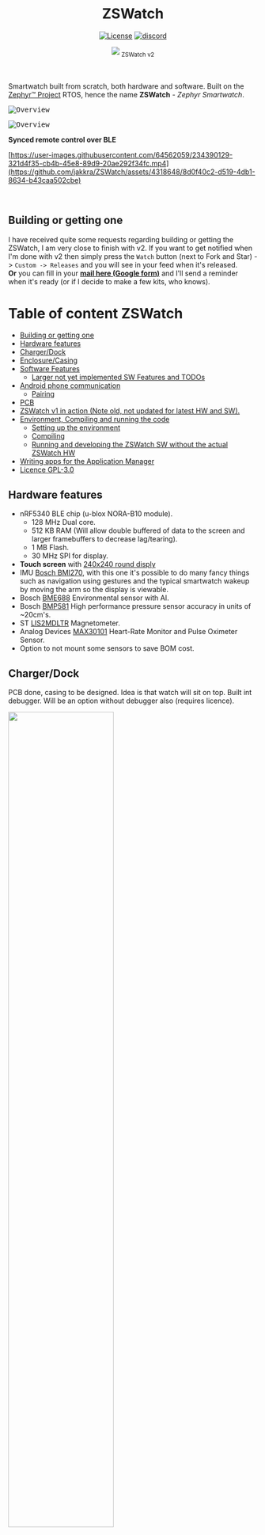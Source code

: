 <div align="center">
  <h1>ZSWatch</h1>

[![License](https://img.shields.io/badge/License-GPL%203.0-blue.svg)](https://opensource.org/licenses/Apache-2.0)
[![discord](https://img.shields.io/badge/chat-discord-blue?logo=discord&logoColor=white)](https://discord.gg/8XfNBmDfbY)

<img src=".github/in_use.jpg"/>
<sub>
  ZSWatch v2
</sub>
</div>
<br/>
<br/>


Smartwatch built from scratch, both hardware and software. Built on the [Zephyr™ Project](https://www.zephyrproject.org/) RTOS, hence the name **ZSWatch** - *Zephyr Smartwatch*.
<br/>

<kbd><img title="Overview" src=".github/many_in_row.jpg"/></kbd><br/>

<kbd><img title="Overview" src=".github/v2_overview.jpg"/></kbd><br/>

**Synced remote control over BLE**

[https://user-images.githubusercontent.com/64562059/234390129-321d4f35-cb4b-45e8-89d9-20ae292f34fc.mp4](https://github.com/jakkra/ZSWatch/assets/4318648/8d0f40c2-d519-4db1-8634-b43caa502cbe)

<br/>


## Building or getting one
I have received quite some requests regarding building or getting the ZSWatch, I am very close to finish with v2. If you want to get notified when I'm done with v2 then simply press the `Watch` button (next to Fork and Star) -> `Custom -> Releases` and you will see in your feed when it's released.
<br/>
**Or** you can fill in your **[mail here (Google form)](https://forms.gle/G48Sm5zDe9aCaYtT9)** and I'll send a reminder when it's ready (or if I decide to make a few kits, who knows).
<br/>

# Table of content ZSWatch
- [Building or getting one](#building-or-getting-one)
- [Hardware features](#hardware-features)
- [Charger/Dock](#chargerdock)
- [Enclosure/Casing](#enclosurecasing)
- [Software Features](#software-features)
  * [Larger not yet implemented SW Features and TODOs](#larger-not-yet-implemented-sw-features-and-todos)
- [Android phone communication](#android-phone-communication)
  * [Pairing](#pairing)
- [PCB](#pcb)
- [ZSWatch v1 in action (Note old, not updated for latest HW and SW).](#zswatch-v1-in-action-note-old-not-updated-for-latest-hw-and-sw)
- [Environment, Compiling and running the code](#environment-compiling-and-running-the-code)
  * [Setting up the environment](#setting-up-the-environment)
  * [Compiling](#compiling)
  * [Running and developing the ZSWatch SW without the actual ZSWatch HW](#running-and-developing-the-zswatch-sw-without-the-actual-zswatch-hw)
- [Writing apps for the Application Manager](#writing-apps-for-the-application-manager)
- [Licence GPL-3.0](#licence-gpl-30)

## Hardware features
- nRF5340 BLE chip (u-blox NORA-B10 module).
  - 128 MHz Dual core.
  - 512 KB RAM (Will allow double buffered of data to the screen and larger framebuffers to decrease lag/tearing).
  - 1 MB Flash.
  - 30 MHz SPI for display.
- **Touch screen** with [240x240 round disply](https://www.buydisplay.com/240x240-round-ips-tft-lcd-display-1-28-inch-capactive-touch-circle-screen)
- IMU [Bosch BMI270](https://www.bosch-sensortec.com/media/boschsensortec/downloads/datasheets/bst-bmi270-ds000.pdf), with this one it's possible to do many fancy things such as navigation using gestures and the typical smartwatch wakeup by moving the arm so the display is viewable.
- Bosch [BME688](https://www.bosch-sensortec.com/products/environmental-sensors/gas-sensors/bme688/) Environmental sensor with AI.
- Bosch [BMP581](https://www.bosch-sensortec.com/products/environmental-sensors/pressure-sensors/bmp581/) High performance pressure sensor accuracy in units of ~20cm's.
- ST [LIS2MDLTR](https://www.st.com/resource/en/datasheet/lis2mdl.pdf) Magnetometer.
- Analog Devices [MAX30101](https://www.analog.com/en/products/max30101.html) Heart-Rate Monitor and Pulse Oximeter Sensor.
- Option to not mount some sensors to save BOM cost.

## Charger/Dock
PCB done, casing to be designed. Idea is that watch will sit on top.
Built int debugger. Will be an option without debugger also (requires licence).
<p float="left">
<img src=".github/dock.jpg" width="65%"/>
</p>

## Enclosure/Casing
3D printed casing with 3D printed buttons. Does it's job, but would like to do something else, maybe CNC. Buttons are not 100% perfect right now.

## Software Features
- Bluetooth LE communications with [GadgetBridge](https://codeberg.org/Freeyourgadget/Gadgetbridge) Android app.
- Also support Bluetooth Direction Finding so the watch can act as a tag and is trackable using any [u-blox AoA antenna board](https://www.u-blox.com/en/product/ant-b10-antenna-board)
- Watchface that shows:
   - Standard stuff as time, date, battery
   - Weather
   - Step count
   - Number unread notifications
   - Heart rate (not implemented yet however)
   - ...
- Pop-up notifications
- [Application picker and app concept](#writing-apps-for-the-application-manager)
   - [Setting menu system, with easy extendability](app/src/applications/settings/)
   - [Music control app](app/src/applications/music_control/)
   - [Settings app](app/src/applications/settings/)
   - [Compass app](app/src/applications/compass/)
   - etc.
- Step counting
- Gestures
- And much more
...

### Larger not yet implemented SW Features and TODOs
There are almost endless of posiblities for features that could be implemented, see [here for full progress](https://github.com/users/jakkra/projects/1) for my current ideas and progress.

## Android phone communication
Fortunately there is a great Android app called [GadgetBridge](https://codeberg.org/Freeyourgadget) which handles everything needed on the phone side, such as notifications management, music control and so much more... The ZSWatch right now pretends to be one of the supported Smart Watches in Gadgetbridge, following the same API as it does. In future there may be a point adding native support, we'll see.

### Pairing
- In the watch go to Settings -> Bluetooth -> Enable pairing
- Now go reconnect to the watch from Gadgetbridge app.
- You should now be paired.

## PCB
A 4 layer board which measures 38mm in diameter designed in KiCad.

<p float="left">
<img src=".github/pcb_features.png" width="90%" object-fit="cover"/>
</p>
<p float="left">
<img src=".github/v2_render_wip_back.png" width="49%" object-fit="cover"/>
<img src=".github/layer1_and_4_v2.PNG" width="41%" object-fit="cover"/>
</p>

## ZSWatch v1 in action (Note old, not updated for latest HW and SW).
|*Music control*|*Accelerometer for step count and tap detection*|
|---|---|
|  <img src=".github/music.gif" object-fit="cover" /> |  <img src=".github/accel.gif" object-fit="cover" /> |
|*Notifications from phone (Gmail here)*|*Settings*|
|  <img src=".github/notifications.gif" object-fit="cover" />    |  <img src=".github/settings.gif" object-fit="cover"/> |


https://github.com/jakkra/ZSWatch/assets/4318648/8d8ec724-8145-4a30-b241-e69a8c2853bf


## Environment, Compiling and running the code
### Setting up the environment
Two options, either set up toolchain and everything by following [Zephyr Getting Started Guide](https://docs.zephyrproject.org/3.2.0/develop/getting_started/index.html) or you can use the in my opinion easier approch by using the [Nordic Toolchain manager](https://developer.nordicsemi.com/nRF_Connect_SDK/doc/latest/nrf/getting_started/assistant.html). 
Everything works with both Zephyr and with nRF Connect (Nordic Semi. Zephyr fork). If you are new to Zephyr I suggest installing using Nordic Toolchain manager together with the nRF Connect VSCode plugin as I think that is a bit easier.

*Tested with both*
- Zephyr 3.3.0
- nRF Connect SDK 2.3.0

### Compiling

After setting up the environment using one of the two above options you can compile the application from either command line or within VSCode.

Building [with command line](https://developer.nordicsemi.com/nRF_Connect_SDK/doc/latest/nrf/getting_started/programming.html#building-on-the-command-line):

`west build --board zswatch_nrf5340_cpuapp`

Compiling [from VSCode nRF Connect plugin](https://nrfconnect.github.io/vscode-nrf-connect/get_started/build_app_ncs.html):
- Press "Add folder as Application". 
- Choose `zswatch_nrf5340_cpuapp` as the board and nRF Connect SDK 2.3.0.
- Press Create Application

__NOTE__
<br>
If you are building with Zephyr you need in addition manually compile and flash the `zephyr/samples/bluetooth/hci_rpmsg` sample and flash that to the NET core. With nRF Connect this is done automatically thanks to the `child_image/hci_rpmsg.conf`. For convenience I have also uploaded a pre-compiled [hex image for NET CPU](app/child_image/GENERATED_CP_NETWORK_merged_domains.hex) if you don't want to recompile it yourself. Flash it using following:
<br>
`nrfjprog -f NRF53 --coprocessor CP_NETWORK --program app/child_image/GENERATED_CP_NETWORK_merged_domains.hex --chiperase`

To build the NET core image:
Command line: 
- Navigate to `zephyr/samples/bluetooth/hci_rpmsg`
- Fill in "this_folder" in this command and run it `west build --board zswatch_nrf5340_cpunet -- -DBOARD_ROOT=this_folder/app  -DOVERLAY_CONFIG=nrf5340_cpunet_df-bt_ll_sw_split.conf`
- `west flash`
- This only needs to be done once, unless you do a full erase or recover of the nRF5340, which you typically don't do.

VScode:
- Add `zephyr/samples/bluetooth/hci_rpmsg` as an application.
- Select `zswatch_nrf5340_cpunet` as board (VSCode should pick this one up automatically if you added the ZSWatch application earlier).
- Press `Add Fragment` and select the `nrf5340_cpunet_df-bt_ll_sw_split.conf`
- Done, press `Build Configuration`.

### Running and developing the ZSWatch SW without the actual ZSWatch HW
Two options, either using a nRF5340 dev kit or running on Linux using Zephyr native posix port.
#### Native Posix
- Follow the steps here [https://docs.zephyrproject.org/latest/connectivity/bluetooth/bluetooth-tools.html#using-a-zephyr-based-ble-controller](https://docs.zephyrproject.org/latest/connectivity/bluetooth/bluetooth-tools.html#using-a-zephyr-based-ble-controller) to get the BLE Controller up and running. Verify it's working by following: [https://docs.zephyrproject.org/latest/connectivity/bluetooth/bluetooth-tools.html#using-zephyr-based-controllers-with-bluez](https://docs.zephyrproject.org/latest/connectivity/bluetooth/bluetooth-tools.html#using-zephyr-based-controllers-with-bluez), use this also to find the number assigned to your HCI dongle which is input later as the `--bt-dev=hciX`
- Compile the zephyr/samples/bluetooth/hci_usb with following additions to prj.conf:
```
CONFIG_BT_EXT_ADV=y
CONFIG_BT_PER_ADV=y
CONFIG_BT_PER_ADV_SYNC=y
CONFIG_BT_PER_ADV_SYNC_MAX=2
```
- Follow the steps [https://docs.zephyrproject.org/latest/boards/posix/native_posix/doc/index.html#peripherals](https://docs.zephyrproject.org/latest/boards/posix/native_posix/doc/index.html#peripherals) for Display Driver.

- Finally to build and run do following from the `app` folder:
```
west build -b native_posix
sudo btmgmt --index <index_x_from_above> power off
sudo ./build/zephyr/zephyr.exe --bt-dev=hciX
```
Or if you want to be able to debug:
```
sudo gdb -ex=r --args build/zephyr/zephyr.exe --bt-dev=hciX
```

If you want to scale up the SDL window (4x) apply the patch in `app/zephyr_patches/sdl_upscale.patch`

https://github.com/jakkra/ZSWatch/assets/4318648/3b3e4831-a217-45a9-8b90-7b48cea7647e

#### nRF5340 dev kit
This is possible, what you need is a [nRF5340-DK](https://www.digikey.se/en/products/detail/nordic-semiconductor-asa/NRF5340-DK/13544603) (or EVK-NORA-B1) and a breakout of the screen I use [https://www.waveshare.com/1.28inch-touch-lcd.htm](https://www.waveshare.com/1.28inch-touch-lcd.htm).
<br>
You may also add _any_ of the sensors on the ZSWatch, Sparkfun for example have them all:<br>
[BMI270](https://www.sparkfun.com/products/17353)
[BME688](https://www.sparkfun.com/products/19096)
[BMP581](https://www.sparkfun.com/products/20170)
[MAX30101](https://www.sparkfun.com/products/16474)
[LIS2MDL](https://www.sparkfun.com/products/19851)

When using the nRF5340-DK all you need to do is to replace `zswatch_nrf5340_cpuapp` with `nrf5340dk_nrf5340_cpuapp` as the board in the compiling instructions above. You may also need to tweak the pin assignment in [app/boards/nrf5340dk_nrf5340_cpuapp.overlay](app/boards/nrf5340dk_nrf5340_cpuapp.overlay) for your needs.

## Writing apps for the Application Manager
Check out [the sample application](app/src/applications/template/) for the general app design. The main idea is each app have an `<app_name>_app.c` file which registers the app, chooses icon and drives the logic for the app. Then there should be one or more files named for example `<app_name>_ui.c` containing pure LVGL code with no dependencies to Zephyr or the watch software. The idea is that this UI code should be runnable in a LVGL simulator to speed up development of UI, however right now that's not set up yet. The `<app_name>_app.c` will do all logic and call functions in `<app_name>_ui.c` to update the UI accordingly. 

Each application needs to have a way to close itself, for example a button, and then through callback tell the `application_manager.c` to close the app:

When user clicks an app in the app picker:
- `application_manager.c` deletes it's UI elements and calls the `application_start_fn`.
- `<app_name>_app.c` will do necessary init and then call the `<app_name>_ui.c` to draw the app UI.
- User can now navigate arund and the application and do whatever.

When user for example presses a close button in the application:
- Typically a callback from the UI code in `<app_name>_ui.c` will call `<app_name>_app.c` to tell that user requested to close the app. `<app_name>_app.c` will notify `application_manager.c` that it want to close itself. `application_manager.c` will then call `<app_name>_app.c` `application_stop_fn` and `<app_name>_app.c` will tell UI to close then do necessary de-init and return.
- `application_manager.c` will now draw the app picker again.

The application manager can also at any time close a running application by calling it's `application_stop_fn`.

## Licence GPL-3.0
Main difference from MIT is now that if anyone want to build something more with this, then they need to also open source their changes back to the project, which I thinks is fair. This is so everyone can benefit from those improvements. If you think this is wrong for some reason feel free to contact me, I'm open to change the LICENCE.
